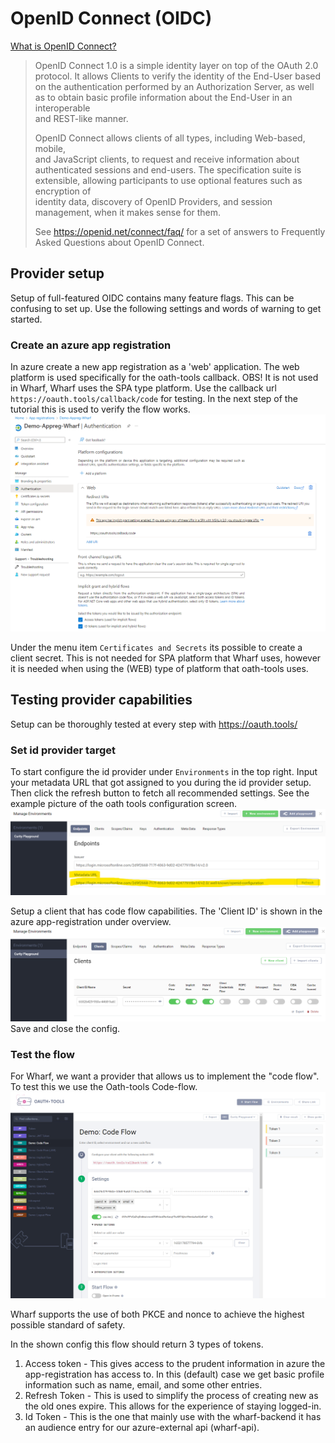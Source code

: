 # OpenID Connect (OIDC)

[What is OpenID Connect?](https://openid.net/connect/)

> OpenID Connect 1.0 is a simple identity layer on top of the OAuth 2.0 
> protocol.  It allows Clients to verify the identity of the End-User based on 
> the authentication performed by an Authorization Server, as well as to 
> obtain  basic profile information about the End-User in an interoperable  
> and REST-like manner.
> 
> OpenID Connect allows clients of all types, including Web-based, mobile,  
> and JavaScript clients, to request and receive information about  
> authenticated sessions and end-users. The specification suite is extensible, 
> allowing participants to use optional features such as encryption of  
> identity data, discovery of OpenID Providers, and session management, when 
> it makes sense for them.
> 
> See https://openid.net/connect/faq/ for a set of answers to Frequently Asked 
> Questions about OpenID Connect.
> 

## Provider setup
Setup of full-featured OIDC contains many feature flags. This can be 
confusing to set up. Use the 
following settings and words of warning to get started.

### Create an azure app registration

In azure create a new app registration as a 'web' application. The web 
platform is used specifically for the oath-tools callback. OBS! It is not 
used in Wharf, Wharf uses the SPA type platform.
Use the callback url `https://oauth.tools/callback/code` for testing. In the 
next step of the tutorial this is used to verify the flow works.
![azure-config-auth](azure-config-auth.png)

Under the menu item `Certificates and Secrets` its possible to create a 
client secret. This is not needed for SPA platform that 
Wharf uses, however it is needed when using the (WEB) type of platform that 
oath-tools uses.


## Testing provider capabilities
Setup can be thoroughly tested at every step with https://oauth.tools/

### Set id provider target 
To start configure the id provider under `Environments` in the top right.
Input your metadata URL that got assigned to you during the id provider 
setup. Then click the refresh button to fetch all recommended settings.
See the example picture of the oath tools configuration screen.
![oath-tools-env-config](env-metadata-config.png)

Setup a client that has code flow capabilities. The 'Client ID' is shown in 
the azure app-registration under overview.
![oath-tools-client-config](oath-tools-client-config.png)
Save and close the config.

### Test the flow
For Wharf, we want a provider that allows us to implement the "code flow". To
test this we use the Oath-tools Code-flow.
![oath-tools-code-flow](code-flow.png)

Wharf supports the use of both PKCE and nonce to achieve the highest 
possible standard of safety.

In the shown config this flow should return 3 types of tokens.
1. Access token - This gives access to the prudent information in azure the 
   app-registration has access to. In this (default) case we get basic 
   profile information such as name, email, and some other entries. 
2. Refresh Token - This is used to simplify the process of creating new as 
   the old ones expire. This allows for the experience of staying logged-in.
3. Id Token - This is the one that mainly use with the wharf-backend it has 
   an audience entry for our azure-external api (wharf-api). 
